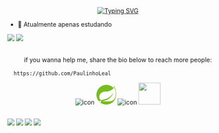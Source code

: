<div align="center">
  
<a href="https://git.io/typing-svg"><img src="https://readme-typing-svg.demolab.com?font=Fira+Code&weight=500&duration=2000&pause=1000&color=515FF7&width=435&lines=WELCOME%2C+IT'S+A+PLEASURE;BIEN+VIENIDO%2C+ES+UN+PLACER;%E3%81%84%E3%82%89%E3%81%A3%E3%81%97%E3%82%83%E3%81%84%E3%81%BE%E3%81%9B%E3%80%82%E3%81%AF%E3%81%98%E3%82%81%E3%81%BE%E3%81%97%E3%81%A6" alt="Typing SVG" /></a>
</div>

- 🙂 Atualmente apenas estudando



<div >
<div>
  <img height="180em" src="https://github-readme-stats.vercel.app/api?username=PaulinhoLeal&show_icons=true&theme=dark&include_all_commits=true&count_private=true" />
  <img height="180em" src="https://github-readme-stats.vercel.app/api/top-langs/?username=PaulinhoLeal&layout=compact&theme=dark"/>
</div>
<br>
</div>
  <p align="center" >if you wanna help me, share the bio below to reach more people:</p>

```
  https://github.com/PaulinhoLeal
```
<div align="center">
 <img src="https://techstack-generator.vercel.app/java-icon.svg" alt="icon" width="65" height="65" />
 <img src="https://raw.githubusercontent.com/devicons/devicon/master/icons/spring/spring-original.svg"  height="45" width="45" />


 

 <img src="https://techstack-generator.vercel.app/mysql-icon.svg" alt="icon" width="65" height="65" />

 <img src="https://cdn.jsdelivr.net/gh/devicons/devicon/icons/angularjs/angularjs-original.svg" width="50" height="50"  />
  </div>

##


<div> 
 
  <a href="https://instagram.com/paulinho.henrique.1806" target="_blank"><img src="https://img.shields.io/badge/-Instagram-%23E4405F?style=for-the-badge&logo=instagram&logoColor=white" target="_blank"></a>
 <a href="https://discord.com/channels/@me" target="_blank"><img src="https://img.shields.io/badge/Discord-7289DA?style=for-the-badge&logo=discord&logoColor=white" target="_blank"></a> 
  <a href = "mailto:paulonagasumileal@gmail.com"><img src="https://img.shields.io/badge/-Gmail-%23333?style=for-the-badge&logo=gmail&logoColor=white" target="_blank"></a>
  <a href="https://www.linkedin.com/in/paulo-leal-3b3861266" target="_blank"><img src="https://img.shields.io/badge/-LinkedIn-%230077B5?style=for-the-badge&logo=linkedin&logoColor=white" target="_blank"></a> 
  
</div>
